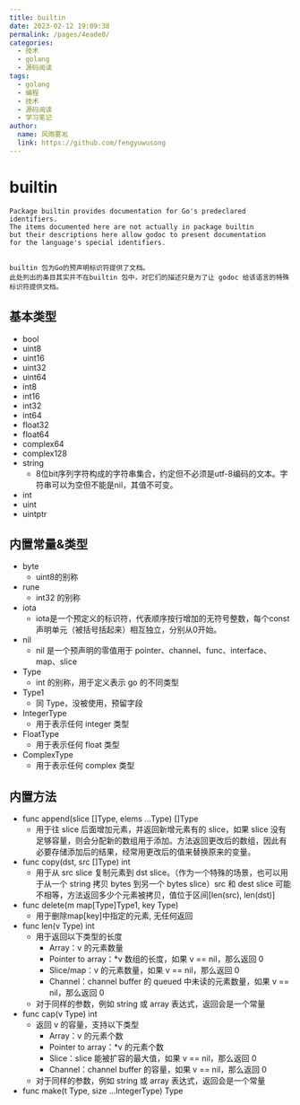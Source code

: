 ```yaml
---
title: builtin
date: 2023-02-12 19:09:38
permalink: /pages/4eade0/
categories:
  - 技术
  - golang
  - 源码阅读
tags:
  - golang
  - 编程
  - 技术
  - 源码阅读
  - 学习笔记
author: 
  name: 风雨雾凇
  link: https://github.com/fengyuwusong
---
```

# builtin

~~~shell
Package builtin provides documentation for Go's predeclared identifiers.
The items documented here are not actually in package builtin
but their descriptions here allow godoc to present documentation
for the language's special identifiers.


builtin 包为Go的预声明标识符提供了文档。
此处列出的条目其实并不在builtin 包中，对它们的描述只是为了让 godoc 给该语言的特殊标识符提供文档。
~~~

## 基本类型

- bool
- uint8
- uint16
- uint32
- uint64
- int8
- int16
- int32
- int64
- float32
- float64
- complex64
- complex128
- string
  - 8位bit序列字符构成的字符串集合，约定但不必须是utf-8编码的文本。字符串可以为空但不能是nil，其值不可变。
- int
- uint
- uintptr


##  内置常量&类型
- byte
  - uint8的别称
- rune
  - int32 的别称
- iota
  - iota是一个预定义的标识符，代表顺序按行增加的无符号整数，每个const声明单元（被括号括起来）相互独立，分别从0开始。
- nil
  - nil 是一个预声明的零值用于 pointer、channel、func、interface、map、slice
- Type
  - int 的别称，用于定义表示 go 的不同类型
- Type1
  - 同 Type，没被使用，预留字段
- IntegerType
  - 用于表示任何 integer 类型
- FloatType
  - 用于表示任何 float 类型
- ComplexType
  - 用于表示任何 complex 类型

## 内置方法

- func append(slice []Type, elems ...Type) []Type
  - 用于往 slice 后面增加元素，并返回新增元素有的 slice，如果 slice 没有足够容量，则会分配新的数组用于添加。方法返回更改后的数组，因此有必要存储添加后的结果，经常用更改后的值来替换原来的变量。
- func copy(dst, src []Type) int
  - 用于从 src slice 复制元素到 dst slice。（作为一个特殊的场景，也可以用于从一个 string 拷贝 bytes 到另一个 bytes slice）src 和 dest slice 可能不相等，方法返回多少个元素被拷贝，值位于区间[len(src), len(dst)]
- func delete(m map[Type]Type1, key Type)
  - 用于删除map[key]中指定的元素, 无任何返回
- func len(v Type) int
  - 用于返回以下类型的长度
    - Array：v 的元素数量
    - Pointer to array：*v 数组的长度，如果 v == nil，那么返回 0
    - Slice/map：v 的元素数量，如果 v == nil，那么返回 0
    - Channel：channel buffer 的 queued 中未读的元素数量，如果 v == nil，那么返回 0
  - 对于同样的参数，例如 string 或 array 表达式，返回会是一个常量
- func cap(v Type) int
  - 返回 v 的容量，支持以下类型
    - Array：v 的元素个数
    - Pointer to array：*v 的元素个数
    - Slice：slice 能被扩容的最大值，如果 v == nil，那么返回 0
    - Channel：channel buffer 的容量，如果 v == nil，那么返回 0
  - 对于同样的参数，例如 string 或 array 表达式，返回会是一个常量
- func make(t Type, size ...IntegerType) Type